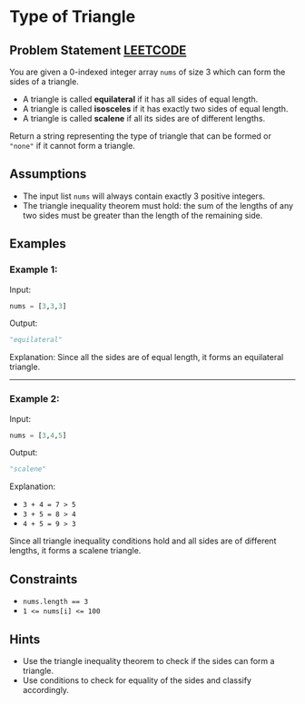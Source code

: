 # Type of Triangle

## Problem Statement [LEETCODE](https://leetcode.com/problems/type-of-triangle/description/)

You are given a 0-indexed integer array `nums` of size 3 which can form the sides of a triangle.

* A triangle is called **equilateral** if it has all sides of equal length.
* A triangle is called **isosceles** if it has exactly two sides of equal length.
* A triangle is called **scalene** if all its sides are of different lengths.

Return a string representing the type of triangle that can be formed or `"none"` if it cannot form a triangle.

## Assumptions

* The input list `nums` will always contain exactly 3 positive integers.
* The triangle inequality theorem must hold: the sum of the lengths of any two sides must be greater than the length of the remaining side.

## Examples

### Example 1:

Input:

```python
nums = [3,3,3]
```

Output:

```python
"equilateral"
```

Explanation: Since all the sides are of equal length, it forms an equilateral triangle.

---

### Example 2:

Input:

```python
nums = [3,4,5]
```

Output:

```python
"scalene"
```

Explanation:

* `3 + 4 = 7 > 5`
* `3 + 5 = 8 > 4`
* `4 + 5 = 9 > 3`
  
Since all triangle inequality conditions hold and all sides are of different lengths, it forms a scalene triangle.

## Constraints

* `nums.length == 3`
* `1 <= nums[i] <= 100`

## Hints

* Use the triangle inequality theorem to check if the sides can form a triangle.
* Use conditions to check for equality of the sides and classify accordingly.
